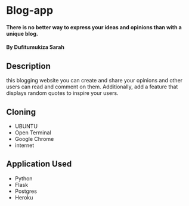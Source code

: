# Blog-app

#### There is no better way to express your ideas and opinions than with a unique blog.
#### By Dufitumukiza Sarah

## Description

this blogging website you can create and share your opinions and other users can read and comment on them. Additionally, add a feature that displays random quotes to inspire your users.

## Cloning

* UBUNTU
* Open Terminal
* Google Chrome
* internet


## Application Used

* Python
* Flask
* Postgres
* Heroku
